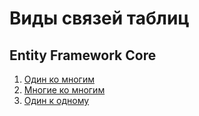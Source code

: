 # Виды связей таблиц

## Entity Framework Core

1. [Один ко многим](./ef_core/one-to-many.md)
2. [Многие ко многим](./ef_core/many-to-many.md)
3. [Один к одному](./ef_core/one-to-one.md)
